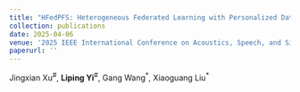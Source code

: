 ```yaml
--- 
title: "HFedPFS: Heterogeneous Federated Learning with Personalized Data Feature Sharing" 
collection: publications 
date: 2025-04-06
venue: '2025 IEEE International Conference on Acoustics, Speech, and Signal Processing (ICASSP)' 
paperurl: '' 
--- 
```

Jingxian Xu$^\#$, **Liping Yi**$^\#$, Gang Wang$^{\ast}$, Xiaoguang Liu$^{\ast}$
